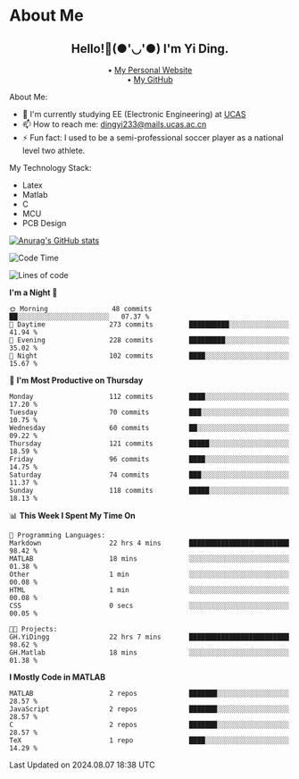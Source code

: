 # About Me

<h2 style="text-align:center;"> Hello!👋(●'◡'●) I'm Yi Ding.</h2>

<div style="text-align:center;">
  • <a href="https://yidingg.github.io/YiDingg">My Personal Website</a><br>
  • <a href="https://github.com/YiDingg">My GitHub</a>
</div>

About Me:
- 🔭 I'm currently studying EE (Electronic Engineering) at [UCAS](https://www.ucas.ac.cn/)
- 📫 How to reach me: dingyi233@mails.ucas.ac.cn
- ⚡ Fun fact: I used to be a semi-professional soccer player as a national level two athlete.

My Technology Stack:
- Latex
- Matlab
- C
- MCU
- PCB Design

[![Anurag's GitHub stats](https://github-readme-stats.vercel.app/api?username=YiDingg)](https://github.com/anuraghazra/github-readme-stats)

<!--START_SECTION:waka-->
![Code Time](http://img.shields.io/badge/Code%20Time-259%20hrs%206%20mins-blue)

![Lines of code](https://img.shields.io/badge/From%20Hello%20World%20I%27ve%20Written-500.2%20thousand%20lines%20of%20code-blue)

**I'm a Night 🦉** 

```text
🌞 Morning                48 commits          ██░░░░░░░░░░░░░░░░░░░░░░░   07.37 % 
🌆 Daytime                273 commits         ██████████░░░░░░░░░░░░░░░   41.94 % 
🌃 Evening                228 commits         █████████░░░░░░░░░░░░░░░░   35.02 % 
🌙 Night                  102 commits         ████░░░░░░░░░░░░░░░░░░░░░   15.67 % 
```
📅 **I'm Most Productive on Thursday** 

```text
Monday                   112 commits         ████░░░░░░░░░░░░░░░░░░░░░   17.20 % 
Tuesday                  70 commits          ███░░░░░░░░░░░░░░░░░░░░░░   10.75 % 
Wednesday                60 commits          ██░░░░░░░░░░░░░░░░░░░░░░░   09.22 % 
Thursday                 121 commits         █████░░░░░░░░░░░░░░░░░░░░   18.59 % 
Friday                   96 commits          ████░░░░░░░░░░░░░░░░░░░░░   14.75 % 
Saturday                 74 commits          ███░░░░░░░░░░░░░░░░░░░░░░   11.37 % 
Sunday                   118 commits         █████░░░░░░░░░░░░░░░░░░░░   18.13 % 
```


📊 **This Week I Spent My Time On** 

```text
💬 Programming Languages: 
Markdown                 22 hrs 4 mins       █████████████████████████   98.42 % 
MATLAB                   18 mins             ░░░░░░░░░░░░░░░░░░░░░░░░░   01.38 % 
Other                    1 min               ░░░░░░░░░░░░░░░░░░░░░░░░░   00.08 % 
HTML                     1 min               ░░░░░░░░░░░░░░░░░░░░░░░░░   00.08 % 
CSS                      0 secs              ░░░░░░░░░░░░░░░░░░░░░░░░░   00.05 % 

🐱‍💻 Projects: 
GH.YiDingg               22 hrs 7 mins       █████████████████████████   98.62 % 
GH.Matlab                18 mins             ░░░░░░░░░░░░░░░░░░░░░░░░░   01.38 % 
```

**I Mostly Code in MATLAB** 

```text
MATLAB                   2 repos             ███████░░░░░░░░░░░░░░░░░░   28.57 % 
JavaScript               2 repos             ███████░░░░░░░░░░░░░░░░░░   28.57 % 
C                        2 repos             ███████░░░░░░░░░░░░░░░░░░   28.57 % 
TeX                      1 repo              ████░░░░░░░░░░░░░░░░░░░░░   14.29 % 
```




 Last Updated on 2024.08.07 18:38 UTC
<!--END_SECTION:waka-->
